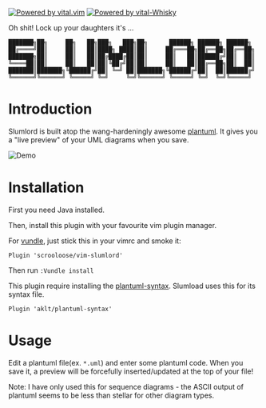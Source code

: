 [![Powered by vital.vim](https://img.shields.io/badge/powered%20by-vital.vim-80273f.svg)](https://github.com/vim-jp/vital.vim)
[![Powered by vital-Whisky](https://img.shields.io/badge/powered%20by-vital--Whisky-80273f.svg)](https://github.com/lambdalisue/vital-Whisky)

Oh shit! Lock up your daughters it's ...

```
███████╗██╗     ██╗   ██╗███╗   ███╗██╗      ██████╗ ██████╗ ██████╗ 
██╔════╝██║     ██║   ██║████╗ ████║██║     ██╔═══██╗██╔══██╗██╔══██╗
███████╗██║     ██║   ██║██╔████╔██║██║     ██║   ██║██████╔╝██║  ██║
╚════██║██║     ██║   ██║██║╚██╔╝██║██║     ██║   ██║██╔══██╗██║  ██║
███████║███████╗╚██████╔╝██║ ╚═╝ ██║███████╗╚██████╔╝██║  ██║██████╔╝
╚══════╝╚══════╝ ╚═════╝ ╚═╝     ╚═╝╚══════╝ ╚═════╝ ╚═╝  ╚═╝╚═════╝ 
```

Introduction
============

Slumlord is built atop the wang-hardeningly awesome [plantuml](http://plantuml.com).
It gives you a "live preview" of your UML diagrams when you save.

![Demo](https://github.com/scrooloose/vim-slumlord/raw/master/_assets/demo.gif)


Installation
============

First you need Java installed.

Then, install this plugin with your favourite vim plugin manager.

For [vundle](https://github.com/VundleVim/Vundle.vim), just stick this in your
vimrc and smoke it:

```
Plugin 'scrooloose/vim-slumlord'
```

Then run `:Vundle install`

This plugin require installing the [plantuml-syntax](https://github.com/aklt/plantuml-syntax).
Slumload uses this for its syntax file.

```
Plugin 'aklt/plantuml-syntax'
```

Usage
=====

Edit a plantuml file(ex. `*.uml`) and enter some plantuml code. When you save it, a preview
will be forcefully inserted/updated at the top of your file!

Note: I have only used this for sequence diagrams - the ASCII output of
plantuml seems to be less than stellar for other diagram types.
